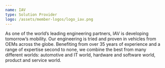 ```yaml
---
name: IAV
type: Solution Provider
logo: /assets/member-logos/logo_iav.png
---
```

As one of the world’s leading engineering partners, IAV is developing tomorrow’s mobility. Our engineering is tried and proven in vehicles from OEMs across the globe. Benefiting from over 35 years of experience and a range of expertise second to none, we combine the best from many different worlds: automotive and IT world, hardware and software world, product and service world.